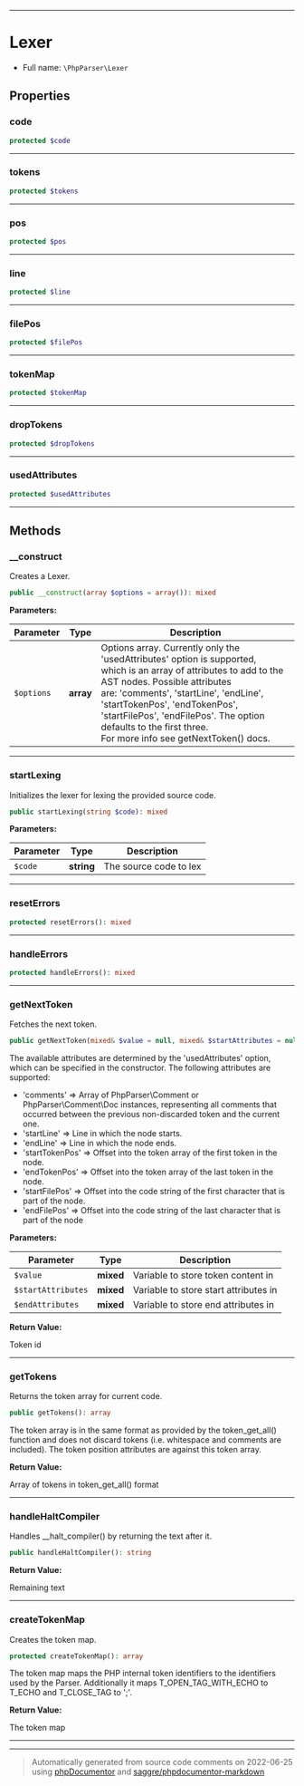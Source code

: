 ***

# Lexer





* Full name: `\PhpParser\Lexer`



## Properties


### code



```php
protected $code
```






***

### tokens



```php
protected $tokens
```






***

### pos



```php
protected $pos
```






***

### line



```php
protected $line
```






***

### filePos



```php
protected $filePos
```






***

### tokenMap



```php
protected $tokenMap
```






***

### dropTokens



```php
protected $dropTokens
```






***

### usedAttributes



```php
protected $usedAttributes
```






***

## Methods


### __construct

Creates a Lexer.

```php
public __construct(array $options = array()): mixed
```








**Parameters:**

| Parameter | Type | Description |
|-----------|------|-------------|
| `$options` | **array** | Options array. Currently only the &#039;usedAttributes&#039; option is supported,<br />which is an array of attributes to add to the AST nodes. Possible attributes<br />are: &#039;comments&#039;, &#039;startLine&#039;, &#039;endLine&#039;, &#039;startTokenPos&#039;, &#039;endTokenPos&#039;,<br />&#039;startFilePos&#039;, &#039;endFilePos&#039;. The option defaults to the first three.<br />For more info see getNextToken() docs. |




***

### startLexing

Initializes the lexer for lexing the provided source code.

```php
public startLexing(string $code): mixed
```








**Parameters:**

| Parameter | Type | Description |
|-----------|------|-------------|
| `$code` | **string** | The source code to lex |




***

### resetErrors



```php
protected resetErrors(): mixed
```











***

### handleErrors



```php
protected handleErrors(): mixed
```











***

### getNextToken

Fetches the next token.

```php
public getNextToken(mixed& $value = null, mixed& $startAttributes = null, mixed& $endAttributes = null): int
```

The available attributes are determined by the 'usedAttributes' option, which can
be specified in the constructor. The following attributes are supported:

 * 'comments'      => Array of PhpParser\Comment or PhpParser\Comment\Doc instances,
                      representing all comments that occurred between the previous
                      non-discarded token and the current one.
 * 'startLine'     => Line in which the node starts.
 * 'endLine'       => Line in which the node ends.
 * 'startTokenPos' => Offset into the token array of the first token in the node.
 * 'endTokenPos'   => Offset into the token array of the last token in the node.
 * 'startFilePos'  => Offset into the code string of the first character that is part of the node.
 * 'endFilePos'    => Offset into the code string of the last character that is part of the node






**Parameters:**

| Parameter | Type | Description |
|-----------|------|-------------|
| `$value` | **mixed** | Variable to store token content in |
| `$startAttributes` | **mixed** | Variable to store start attributes in |
| `$endAttributes` | **mixed** | Variable to store end attributes in |


**Return Value:**

Token id



***

### getTokens

Returns the token array for current code.

```php
public getTokens(): array
```

The token array is in the same format as provided by the
token_get_all() function and does not discard tokens (i.e.
whitespace and comments are included). The token position
attributes are against this token array.







**Return Value:**

Array of tokens in token_get_all() format



***

### handleHaltCompiler

Handles __halt_compiler() by returning the text after it.

```php
public handleHaltCompiler(): string
```









**Return Value:**

Remaining text



***

### createTokenMap

Creates the token map.

```php
protected createTokenMap(): array
```

The token map maps the PHP internal token identifiers
to the identifiers used by the Parser. Additionally it
maps T_OPEN_TAG_WITH_ECHO to T_ECHO and T_CLOSE_TAG to ';'.







**Return Value:**

The token map



***


***
> Automatically generated from source code comments on 2022-06-25 using [phpDocumentor](http://www.phpdoc.org/) and [saggre/phpdocumentor-markdown](https://github.com/Saggre/phpDocumentor-markdown)
